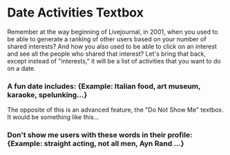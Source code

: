 <h1>Date Activities Textbox</h1>

<p>Remember at the way beginning of Livejournal, in 2001, when you used to be able to generate a ranking of other users based on your number of shared interests?  And how you also used to be able to click on an interest and see all the people who shared that interest?  Let's bring that back, except instead of "interests," it will be a list of activities that you want to do on a date.</p>

<h3>A fun date includes: {Example: Italian food, art museum, karaoke, spelunking...} </h3>

<p>The opposite of this is an advanced feature, the "Do Not Show Me" textbox.  It would be something like this...</p>

<h3>Don't show me users with these words in their profile: {Example: straight acting, not all men, Ayn Rand ...}</h3>
